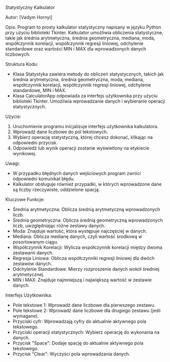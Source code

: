 Statystyczny Kalkulator

Autor: [Vadym Hornyi]

Opis:
Program to prosty kalkulator statystyczny napisany w języku Python przy użyciu biblioteki Tkinter. Kalkulator umożliwia obliczenia statystyczne, takie jak średnia arytmetyczna, średnia geometryczna, mediana, moda, współczynnik korelacji, współczynnik regresji liniowej, odchylenie standardowe oraz wartości MIN i MAX dla wprowadzonych danych liczbowych.

Struktura Kodu:
- Klasa Statystyka zawiera metody do obliczeń statystycznych, takich jak średnia arytmetyczna, średnia geometryczna, moda, mediana, współczynnik korelacji, współczynnik regresji liniowej, odchylenie standardowe, MIN i MAX.
- Klasa CalculatorApp odpowiada za interfejs użytkownika przy użyciu biblioteki Tkinter. Umożliwia wprowadzanie danych i wybieranie operacji statystycznych.

Użycie:
1. Uruchomienie programu inicjalizuje interfejs użytkownika kalkulatora.
2. Wprowadź dane liczbowe do pól tekstowych.
3. Wybierz operację statystyczną, której chcesz dokonać, klikając na odpowiedni przycisk.
4. Odpowiedź lub wynik operacji zostanie wyświetlony na etykiecie wynikowej.

Uwagi:
- W przypadku błędnych danych wejściowych program zwróci odpowiedni komunikat błędu.
- Kalkulator obsługuje również przypadki, w których wprowadzone dane są liczby rzeczywiste, oddzielone spacją.

Kluczowe Funkcje:
- Średnia arytmetyczna: Oblicza średnią arytmetyczną wprowadzonych liczb.
- Średnia geometryczna: Oblicza średnią geometryczną wprowadzonych liczb, uwzględniając różne zestawy danych.
- Moda: Znajduje wartość, która występuje najczęściej w danych.
- Mediana: Oblicza medianę danych, czyli wartość środkową w posortowanym ciągu.
- Współczynnik Korelacji: Wylicza współczynnik korelacji między dwoma zestawami danych.
- Regresja Liniowa: Oblicza współczynniki regresji liniowej dla dwóch zestawów danych.
- Odchylenie Standardowe: Mierzy rozproszenie danych wokół średniej arytmetycznej.
- MIN i MAX: Znajduje najmniejszą i największą wartość w zestawie danych.

Interfejs Użytkownika:
- Pole tekstowe 1: Wprowadź dane liczbowe dla pierwszego zestawu.
- Pole tekstowe 2: Wprowadź dane liczbowe dla drugiego zestawu (jeśli wymagane).
- Przyciski cyfr: Wprowadzają cyfry do aktualnie aktywnego pola tekstowego.
- Przyciski operacji statystycznych: Wybierz operację do wykonania na danych.
- Przycisk "Space": Dodaje spację do aktualnie aktywnego pola tekstowego.
- Przycisk "Clear": Wyczyści pola wprowadzania danych.
